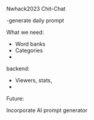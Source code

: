 Nwhack2023 Chit-Chat

-generate daily prompt

What we need:
- Word banks
- Categories
- 

backend:
- Viewers, stats,
- 

Future:

Incorporate AI prompt generator 
